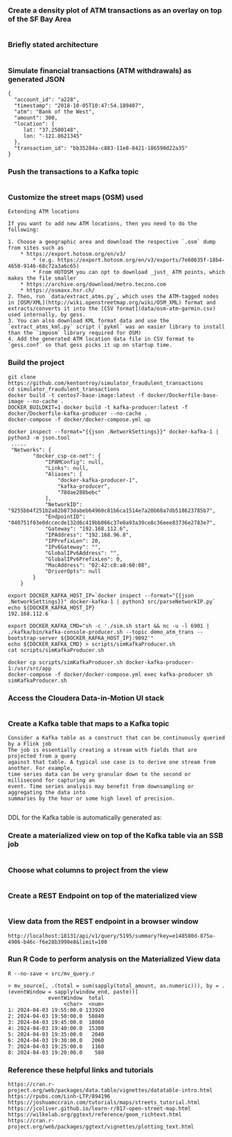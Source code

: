 ### Create a density plot of ATM transactions as an overlay on top of the SF Bay Area
<img src="./images/sfbay_curated.png" alt=""/><br>

### Briefly stated architecture
<img src="./images/cloudera-data-in-motion.png" alt=""/><br>
<img src="./images/r-studio.png" alt=""/><br>
<img src="./images/data-pipeline.png" alt=""/><br>

### Simulate financial transactions (ATM withdrawals) as generated JSON 
```
{   
  "account_id": "a228",
  "timestamp": "2018-10-05T10:47:54.189407",
  "atm": "Bank of the West",
  "amount": 300,
  "location": {
     lat: "37.2500148",
     lon: "-121.8621345"
  },
  "transaction_id": "bb35284a-c883-11e8-8421-186590d22a35"
}
```

### Push the transactions to a Kafka topic
<img src="./images/smm-topic.png" alt=""/><br>

### Customize the street maps (OSM) used
```
Extending ATM locations

If you want to add new ATM locations, then you need to do the following:

1. Choose a geographic area and download the respective `.osm` dump from sites such as 
    * https://export.hotosm.org/en/v3/
        * (e.g. https://export.hotosm.org/en/v3/exports/7e60635f-18b4-4650-9146-68c72a3a6c65)
        * From HOTOSM you can opt to download _just_ ATM points, which makes the file smaller
    * https://archive.org/download/metro.teczno.com
    * https://osmaxx.hsr.ch/
2. Then, run `data/extract_atms.py`, which uses the ATM-tagged nodes in [OSM/XML](http://wiki.openstreetmap.org/wiki/OSM_XML) format and extracts/converts it into the [CSV format](data/osm-atm-garmin.csv) used internally, by gess.
3. You can also download KML format data and use the `extract_atms_kml.py` script (`pykml` was an easier library to install than the `imposm` library required for OSM)
4. Add the generated ATM location data file in CSV format to `gess.conf` so that gess picks it up on startup time.
```

### Build the project
```
git clone https://github.com/kentontroy/simulator_fraudulent_transactions
cd simulator_fraudulent_transactions 
docker build -t centos7-base-image:latest -f docker/Dockerfile-base-image --no-cache .
DOCKER_BUILDKIT=1 docker build -t kafka-producer:latest -f docker/Dockerfile-kafka-producer --no-cache .
docker-compose -f docker/docker-compose.yml up

docker inspect --format="{{json .NetworkSettings}}" docker-kafka-1 | python3 -m json.tool
 .....
 "Networks": {
        "docker_csp-ce-net": {
            "IPAMConfig": null,
            "Links": null,
            "Aliases": [
                "docker-kafka-producer-1",
                "kafka-producer",
                "78dae288bebc"
            ],
            "NetworkID": "9255bb4f251b2a82b873dabeb64960c81b6ca1514e7a20b68a7db518623785b7",
            "EndpointID": "040751f03e0dccecde132d6c419bb066c37e0a93a39ce8c36eee83736e2783e7",
            "Gateway": "192.168.112.6",
            "IPAddress": "192.168.96.8",
            "IPPrefixLen": 20,
            "IPv6Gateway": "",
            "GlobalIPv6Address": "",
            "GlobalIPv6PrefixLen": 0,
            "MacAddress": "02:42:c0:a8:60:08",
            "DriverOpts": null
        }
    }

export DOCKER_KAFKA_HOST_IP=`docker inspect --format="{{json .NetworkSettings}}" docker-kafka-1 | python3 src/parseNetworkIP.py`
echo ${DOCKER_KAFKA_HOST_IP}
192.168.112.6

export DOCKER_KAFKA_CMD="sh -c './sim.sh start && nc -u -l 6901 | ./kafka/bin/kafka-console-producer.sh --topic demo_atm_trans --bootstrap-server ${DOCKER_KAFKA_HOST_IP}:9092'"
echo ${DOCKER_KAFKA_CMD} > scripts/simKafkaProducer.sh
cat scripts/simKafkaProducer.sh

docker cp scripts/simKafkaProducer.sh docker-kafka-producer-1:/usr/src/app
docker-compose -f docker/docker-compose.yml exec kafka-producer sh simKafkaProducer.sh

```
### Access the Cloudera Data-in-Motion UI stack
<img src="./images/csp_url_locations.png" alt=""/><br>

### Create a Kafka table that maps to a Kafka topic
```
Consider a Kafka table as a construct that can be continuously queried by a Flink job
The job is essentially creating a stream with fields that are projected from a query
against that table. A typical use case is to derive one stream from another. For example,
time series data can be very granular down to the second or millisecond for capturing an
event. Time series analysis may benefit from downsampling or aggregating the data into
summaries by the hour or some high level of precision.
```
<img src="./images/ssb_kafka_table.png" alt=""/><br>

DDL for the Kafka table is automatically generated as:
<img src="./images/ssb_generated_ddl.png" alt=""/><br>

### Create a materialized view on top of the Kafka table via an SSB job
<img src="./images/ssb_aggregation_query.png" alt=""/><br>

### Choose what columns to project from the view
<img src="./images/ssb_select_columns_for_mv.png" alt=""/><br>

### Create a REST Endpoint on top of the materialized view
<img src="./images/ssb_materialized_view_rest_endpoint.png" alt=""/><br>

### View data from the REST endpoint in a browser window
```
http://localhost:18131/api/v1/query/5195/summary?key=e148580d-875a-4906-b46c-f6e28b3990e8&limit=100

```

### Run R Code to perform analysis on the Materialized View data
```
R --no-save < src/mv_query.r

> mv_source[, .(total = sum(sapply(total_amount, as.numeric))), by = .(eventWindow = sapply(window_end, paste))]
             eventWindow  total
                  <char>  <num>
1: 2024-04-03 19:55:00.0 133920
2: 2024-04-03 19:50:00.0  58840
3: 2024-04-03 19:45:00.0  18060
4: 2024-04-03 19:40:00.0  15300
5: 2024-04-03 19:35:00.0   2040
6: 2024-04-03 19:30:00.0   2060
7: 2024-04-03 19:25:00.0   1160
8: 2024-04-03 19:20:00.0    580
```

### Reference these helpful links and tutorials
```
https://cran.r-project.org/web/packages/data.table/vignettes/datatable-intro.html
https://rpubs.com/Linh-LTP/894196
https://joshuamccrain.com/tutorials/maps/streets_tutorial.html
https://jcoliver.github.io/learn-r/017-open-street-map.html
https://wilkelab.org/ggtext/reference/geom_richtext.html
https://cran.r-project.org/web/packages/ggtext/vignettes/plotting_text.html
```